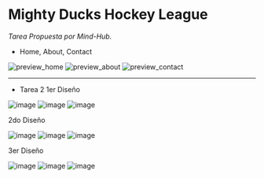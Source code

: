 # Mighty Ducks Hockey League
_Tarea Propuesta por Mind-Hub._

- Home, About, Contact
  
![preview_home](https://github.com/JoshuaLezcanoRepo/mightyDucksHockeyLeague/assets/96133436/0a309119-448f-4d95-8134-b601bb3520d1)
![preview_about](https://github.com/JoshuaLezcanoRepo/mightyDucksHockeyLeague/assets/96133436/350e6488-a84a-4eea-ad34-73f2eb10bbc0)
![preview_contact](https://github.com/JoshuaLezcanoRepo/mightyDucksHockeyLeague/assets/96133436/676b5898-f137-43da-bfd0-ecf1dc6fd171)

---------------------------------------
- Tarea 2
1er Diseño

![image](https://github.com/JoshuaLezcanoRepo/mightyDucksHockeyLeague/assets/96133436/36a06635-1cb9-4e6e-9b87-9f24940fe399)
![image](https://github.com/JoshuaLezcanoRepo/mightyDucksHockeyLeague/assets/96133436/2dfe098b-afc6-42b4-bea2-f37c60a88800)
![image](https://github.com/JoshuaLezcanoRepo/mightyDucksHockeyLeague/assets/96133436/a03c95de-2186-4105-86b7-1608410e187b)

2do Diseño

![image](https://github.com/JoshuaLezcanoRepo/mightyDucksHockeyLeague/assets/96133436/f49f223a-2b76-4d39-b6d3-aacc075d3115)
![image](https://github.com/JoshuaLezcanoRepo/mightyDucksHockeyLeague/assets/96133436/69906b52-29ce-40ad-b34d-3e662909c77b)
![image](https://github.com/JoshuaLezcanoRepo/mightyDucksHockeyLeague/assets/96133436/12665950-f9ea-456f-9e50-83efdfea6ec5)

3er Diseño

![image](https://github.com/JoshuaLezcanoRepo/mightyDucksHockeyLeague/assets/96133436/7f6b9d32-5b70-4580-8086-0678f1bf6c89)
![image](https://github.com/JoshuaLezcanoRepo/mightyDucksHockeyLeague/assets/96133436/1403debc-c576-47fe-92c7-f54b28133b11)
![image](https://github.com/JoshuaLezcanoRepo/mightyDucksHockeyLeague/assets/96133436/0e65d30c-d419-4a00-88d0-04265ab0e7a8)
